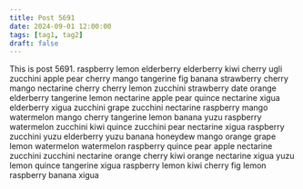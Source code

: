 ```yaml
---
title: Post 5691
date: 2024-09-01 12:00:00
tags: [tag1, tag2]
draft: false
---
```

This is post 5691.
raspberry
lemon
elderberry
elderberry
kiwi
cherry
ugli
zucchini
apple
pear
cherry
mango
tangerine
fig
banana
strawberry
cherry
mango
nectarine
cherry
cherry
lemon
zucchini
strawberry
date
orange
elderberry
tangerine
lemon
nectarine
apple
pear
quince
nectarine
xigua
elderberry
xigua
zucchini
grape
zucchini
nectarine
raspberry
mango
watermelon
mango
cherry
tangerine
lemon
banana
yuzu
raspberry
watermelon
zucchini
kiwi
quince
zucchini
pear
nectarine
xigua
raspberry
zucchini
yuzu
elderberry
yuzu
banana
honeydew
mango
orange
grape
lemon
watermelon
watermelon
raspberry
quince
pear
apple
nectarine
zucchini
zucchini
nectarine
orange
cherry
kiwi
orange
nectarine
xigua
yuzu
lemon
quince
tangerine
xigua
raspberry
lemon
kiwi
cherry
fig
lemon
raspberry
banana
xigua
